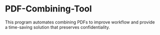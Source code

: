 # PDF-Combining-Tool
This program automates combining PDFs to improve workflow and provide a time-saving solution that preserves confidentiality.
